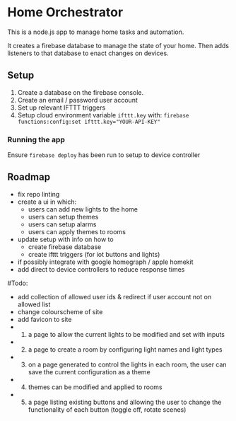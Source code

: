 # Home Orchestrator
This is a node.js app to manage home tasks and automation.

It creates a firebase database to manage the state of your home. Then adds listeners to that database to enact changes on devices.

## Setup
1. Create a database on the firebase console.
2. Create an email / password user account
3. Set up relevant IFTTT triggers
4. Setup cloud environment variable `ifttt.key` with: `firebase functions:config:set ifttt.key="YOUR-API-KEY"`

### Running the app
Ensure `firebase deploy` has been run to setup to device controller

## Roadmap
- fix repo linting
- create a ui in which:
	- users can add new lights to the home
	- users can setup themes
	- users can setup alarms
	- users can apply themes to rooms
- update setup with info on how to
	- create firebase database
	- create ifttt triggers (for iot buttons and lights)
- if possibly integrate with google homegraph / apple homekit
- add direct to device controllers to reduce response times

#Todo:
- add collection of allowed user ids & redirect if user account not on allowed list
- change colourscheme of site
- add favicon to site
- 1. a page to allow the current lights to be modified and set with inputs
- 2. a page to create a room by configuring light names and light types
- 3. on a page generated to control the lights in each room, the user can save the current configuration as a theme
- 4. themes can be modified and applied to rooms
- 5. a page listing existing buttons and allowing the user to change the functionality of each button (toggle off, rotate scenes)
